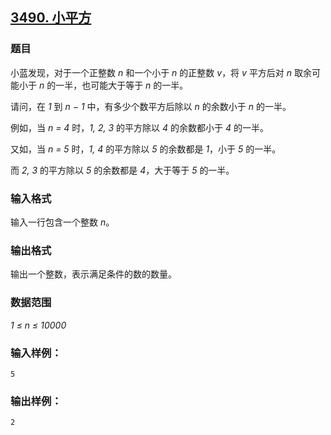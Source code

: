 ## [3490. 小平方](https://www.acwing.com/problem/content/3493/)

### 题目

小蓝发现，对于一个正整数 *n* 和一个小于 *n* 的正整数 *v*，将 *v* 平方后对 *n* 取余可能小于 *n* 的一半，也可能大于等于 *n* 的一半。

请问，在 *1* 到 *n − 1* 中，有多少个数平方后除以 *n* 的余数小于 *n* 的一半。

例如，当 *n = 4* 时，*1, 2, 3* 的平方除以 *4* 的余数都小于 *4* 的一半。

又如，当 *n = 5* 时，*1, 4* 的平方除以 *5* 的余数都是 *1*，小于 *5* 的一半。

而 *2, 3* 的平方除以 *5* 的余数都是 *4*，大于等于 *5* 的一半。

### 输入格式

输入一行包含一个整数 *n*。

### 输出格式

输出一个整数，表示满足条件的数的数量。

### 数据范围

*1 ≤ n ≤ 10000*

### 输入样例：

```
5
```

### 输出样例：

```
2
```
